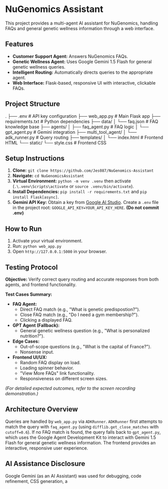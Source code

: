 # NuGenomics Assistant

This project provides a multi-agent AI assistant for NuGenomics, handling FAQs and general genetic wellness information through a web interface.

## Features

* **Customer Support Agent:** Answers NuGenomics FAQs.
* **Genetic Wellness Agent:** Uses Google Gemini 1.5 Flash for general genetic wellness queries.
* **Intelligent Routing:** Automatically directs queries to the appropriate agent.
* **Web Interface:** Flask-based, responsive UI with interactive, clickable FAQs.

## Project Structure

.
├── .env                  # API key configuration
├── web_app.py            # Main Flask app
├── requirements.txt      # Python dependencies
├── data/
│   └── faq.json          # FAQ knowledge base
├── agents/
│   ├── faq_agent.py      # FAQ logic
│   └── gpt_agent.py      # Gemini integration
├── multi_tool_agent/
│   └── adk_runner.py     # Query routing
├── templates/
│   └── index.html        # Frontend HTML
└── static/
└── style.css         # Frontend CSS


## Setup Instructions

1.  **Clone:** `git clone https://github.com/Jes087/NuGenomics-Assistant`
2.  **Navigate:** `cd NuGenomicsAssistant`
3.  **Virtual Environment:** `python -m venv .venv` then activate (`.\.venv\Scripts\activate` or `source .venv/bin/activate`).
4.  **Install Dependencies:** `pip install -r requirements.txt` and `pip install Flask[async]`.
5.  **Gemini API Key:** Obtain a key from [Google AI Studio](https://aistudio.google.com/). Create a `.env` file in the project root: `GOOGLE_API_KEY=YOUR_API_KEY_HERE`. **(Do not commit .env)**

## How to Run

1.  Activate your virtual environment.
2.  Run: `python web_app.py`
3.  Open `http://127.0.0.1:5000` in your browser.

## Testing Protocol

**Objective:** Verify correct query routing and accurate responses from both agents, and frontend functionality.

**Test Cases Summary:**

* **FAQ Agent:**
    * Direct FAQ match (e.g., "What is genetic predispostion?").
    * Close FAQ match (e.g., "Do I need a gym membership?").
    * Clicking a displayed FAQ.
* **GPT Agent (Fallback):**
    * General genetic wellness question (e.g., "What is personalized nutrition?").
* **Edge Cases:**
    * Out-of-scope questions (e.g., "What is the capital of France?").
    * Nonsense input.
* **Frontend UI/UX:**
    * Random FAQ display on load.
    * Loading spinner behavior.
    * "View More FAQs" link functionality.
    * Responsiveness on different screen sizes.

*(For detailed expected outcomes, refer to the screen recording demonstration.)*

## Architecture Overview

Queries are handled by `web_app.py` via `ADKRunner`. `ADKRunner` first attempts to match the query with `faq_agent.py` (using `difflib.get_close_matches` with `cutoff=0.6`). If no FAQ match is found, the query falls back to `gpt_agent.py`, which uses the Google Agent Development Kit to interact with Gemini 1.5 Flash for general genetic wellness information. The frontend provides an interactive, responsive user experience.

## AI Assistance Disclosure

Google Gemini (as an AI Assistant) was used for debugging, code refinement, CSS generation, a
